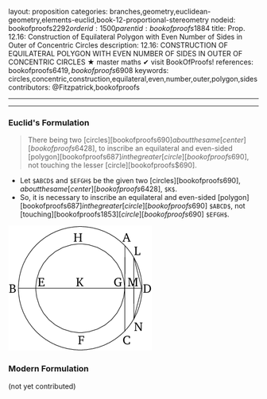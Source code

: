 layout: proposition
categories: branches,geometry,euclidean-geometry,elements-euclid,book-12-proportional-stereometry
nodeid: bookofproofs$2292
orderid: 1500
parentid: bookofproofs$1884
title: Prop. 12.16: Construction of Equilateral Polygon with Even Number of Sides in Outer of Concentric Circles
description: 12.16: CONSTRUCTION OF EQUILATERAL POLYGON WITH EVEN NUMBER OF SIDES IN OUTER OF CONCENTRIC CIRCLES &#9733; master maths &#10004; visit BookOfProofs!
references: bookofproofs$6419,bookofproofs$6908
keywords: circles,concentric,construction,equilateral,even,number,outer,polygon,sides
contributors: @Fitzpatrick,bookofproofs

---


---

### Euclid's Formulation

> There being two [circles][bookofproofs$690] about the same [center][bookofproofs$6428], to inscribe an equilateral and even-sided [polygon][bookofproofs$687] in the greater [circle][bookofproofs$690], not touching the lesser [circle][bookofproofs$690].
* Let `$ABCD$` and `$EFGH$` be the given two [circles][bookofproofs$690], about the same [center][bookofproofs$6428], `$K$`.
* So, it is necessary to inscribe an equilateral and even-sided [polygon][bookofproofs$687] in the greater [circle][bookofproofs$690] `$ABCD$`, not [touching][bookofproofs$1853] [circle][bookofproofs$690] `$EFGH$`.

![fig16e](https://github.com/bookofproofs/bookofproofs.github.io/blob/main/_sources/_assets/images/euclid/Book12/fig16e.png?raw=true)



### Modern Formulation

(not yet contributed)
